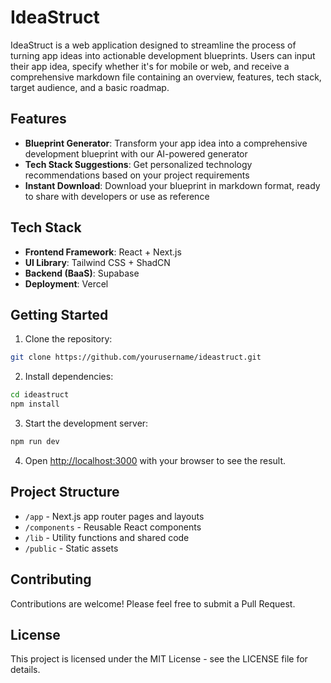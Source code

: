 # IdeaStruct

IdeaStruct is a web application designed to streamline the process of turning app ideas into actionable development blueprints. Users can input their app idea, specify whether it's for mobile or web, and receive a comprehensive markdown file containing an overview, features, tech stack, target audience, and a basic roadmap.

## Features

- **Blueprint Generator**: Transform your app idea into a comprehensive development blueprint with our AI-powered generator
- **Tech Stack Suggestions**: Get personalized technology recommendations based on your project requirements
- **Instant Download**: Download your blueprint in markdown format, ready to share with developers or use as reference

## Tech Stack

- **Frontend Framework**: React + Next.js
- **UI Library**: Tailwind CSS + ShadCN
- **Backend (BaaS)**: Supabase
- **Deployment**: Vercel

## Getting Started

1. Clone the repository:
```bash
git clone https://github.com/yourusername/ideastruct.git
```

2. Install dependencies:
```bash
cd ideastruct
npm install
```

3. Start the development server:
```bash
npm run dev
```

4. Open [http://localhost:3000](http://localhost:3000) with your browser to see the result.

## Project Structure

- `/app` - Next.js app router pages and layouts
- `/components` - Reusable React components
- `/lib` - Utility functions and shared code
- `/public` - Static assets

## Contributing

Contributions are welcome! Please feel free to submit a Pull Request.

## License

This project is licensed under the MIT License - see the LICENSE file for details.

